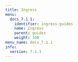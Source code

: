 ```yaml
---
title: Ingress
menu:
  docs_7.1.1:
    identifier: ingress-guides
    name: Ingress
    parent: guides
    weight: 100
menu_name: docs_7.1.1
info:
  version: 7.1.1
---
```


